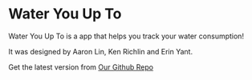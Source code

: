 # Water You Up To

Water You Up To is a app that helps you track your water consumption!

It was designed by Aaron Lin, Ken Richlin and Erin Yant.

Get the latest version from [Our Github Repo](https://github.com/krichlin/Water-you-up-to)

## 

###